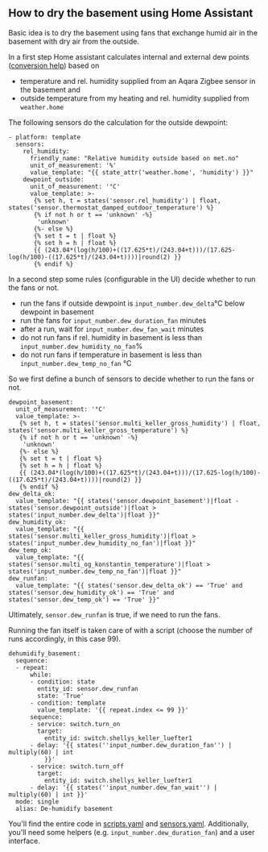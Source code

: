 ## How to dry the basement using Home Assistant
Basic idea is to dry the basement using fans that exchange humid air in the basement with dry air from the outside.

In a first step Home assistant calculates internal and external dew points ([conversion help](https://bmcnoldy.rsmas.miami.edu/Humidity.html)) based on 
* temperature and rel. humidity supplied from an Aqara Zigbee sensor in the basement and
* outside temperature from my heating and rel. humidity supplied from `weather.home`

The following sensors do the calculation for the outside dewpoint:

```
- platform: template
  sensors:
    rel_humidity:
      friendly_name: "Relative humidity outside based on met.no"
      unit_of_measurement: '%'
      value_template: "{{ state_attr('weather.home', 'humidity') }}"
    dewpoint_outside:
      unit_of_measurement: '°C'
      value_template: >-
       {% set h, t = states('sensor.rel_humidity') | float, states('sensor.thermostat_damped_outdoor_temperature') %}
       {% if not h or t == 'unknown' -%}
        'unknown'
       {%- else %}
       {% set t = t | float %}
       {% set h = h | float %}
       {{ (243.04*(log(h/100)+((17.625*t)/(243.04+t)))/(17.625-log(h/100)-((17.625*t)/(243.04+t))))|round(2) }}
       {% endif %}
```

In a second step some rules (configurable in the UI) decide whether to run the fans or not.
* run the fans if outside dewpoint is `input_number.dew_delta`°C below dewpoint in basement
* run the fans for `input_number.dew_duration_fan` minutes
* after a run, wait for `input_number.dew_fan_wait` minutes
* do not run fans if rel. humidity in basement is less than `input_number.dew_humidity_no_fan`%
* do not run fans if temperature in basement is less than `input_number.dew_temp_no_fan` °C

So we first define a bunch of sensors to decide whether to run the fans or not.

```
dewpoint_basement:
  unit_of_measurement: '°C'
  value_template: >-
   {% set h, t = states('sensor.multi_keller_gross_humidity') | float, states('sensor.multi_keller_gross_temperature') %}
   {% if not h or t == 'unknown' -%}
	'unknown'
   {%- else %}
   {% set t = t | float %}
   {% set h = h | float %}
   {{ (243.04*(log(h/100)+((17.625*t)/(243.04+t)))/(17.625-log(h/100)-((17.625*t)/(243.04+t))))|round(2) }}
   {% endif %}
dew_delta_ok:
  value_template: "{{ states('sensor.dewpoint_basement')|float - states('sensor.dewpoint_outside')|float > states('input_number.dew_delta')|float }}"
dew_humidity_ok:
  value_template: "{{ states('sensor.multi_keller_gross_humidity')|float > states('input_number.dew_humidity_no_fan')|float }}"
dew_temp_ok:
  value_template: "{{ states('sensor.multi_og_konstantin_temperature')|float > states('input_number.dew_temp_no_fan')|float }}"
dew_runfan:
  value_template: "{{ states('sensor.dew_delta_ok') == 'True' and states('sensor.dew_humidity_ok') == 'True' and states('sensor.dew_temp_ok') == 'True' }}"
``` 

Ultimately, `sensor.dew_runfan` is true, if we need to run the fans.

Running the fan itself is taken care of with a script (choose the number of runs accordingly, in this case 99).

```
dehumidify_basement:
  sequence:
  - repeat:
      while:
      - condition: state
        entity_id: sensor.dew_runfan
        state: 'True'
      - condition: template
        value_template: '{{ repeat.index <= 99 }}'
      sequence:
      - service: switch.turn_on
        target:
          entity_id: switch.shellys_keller_luefter1
      - delay: '{{ states(''input_number.dew_duration_fan'') | multiply(60) | int
          }}'
      - service: switch.turn_off
        target:
          entity_id: switch.shellys_keller_luefter1
      - delay: '{{ states(''input_number.dew_fan_wait'') | multiply(60) | int }}'
  mode: single
  alias: De-humidify basement
```

You'll find the entire code in [scripts.yaml](./scripts.yaml) and [sensors.yaml](./sensors.yaml). Additionally, you'll need some helpers (e.g. `input_number.dew_duration_fan`) and a user interface.
